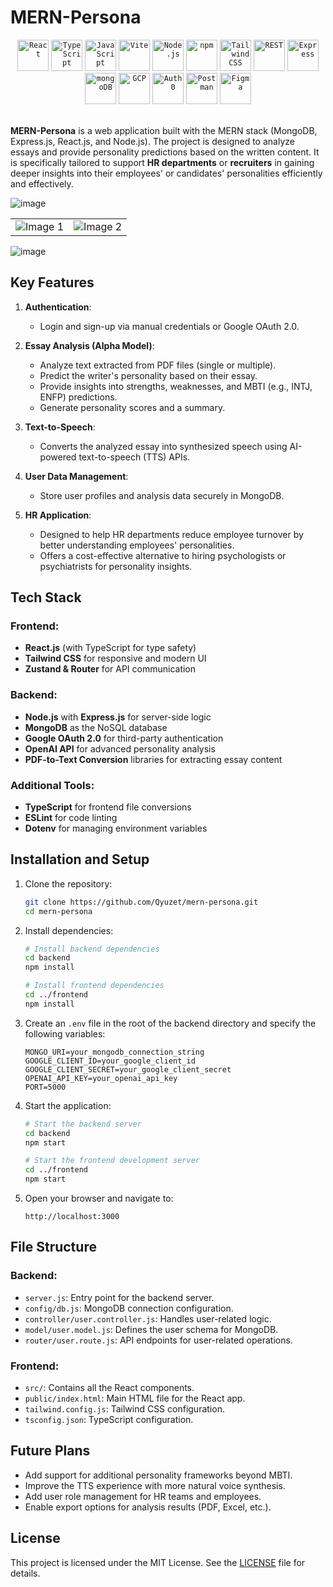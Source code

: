 # MERN-Persona
<div align="center">
	<code><img width="50" src="https://user-images.githubusercontent.com/25181517/183897015-94a058a6-b86e-4e42-a37f-bf92061753e5.png" alt="React" title="React"/></code>
	<code><img width="50" src="https://user-images.githubusercontent.com/25181517/183890598-19a0ac2d-e88a-4005-a8df-1ee36782fde1.png" alt="TypeScript" title="TypeScript"/></code>
	<code><img width="50" src="https://user-images.githubusercontent.com/25181517/117447155-6a868a00-af3d-11eb-9cfe-245df15c9f3f.png" alt="JavaScript" title="JavaScript"/></code>
	<code><img width="50" src="https://github-production-user-asset-6210df.s3.amazonaws.com/62091613/261395532-b40892ef-efb8-4b0e-a6b5-d1cfc2f3fc35.png" alt="Vite" title="Vite"/></code>
	<code><img width="50" src="https://user-images.githubusercontent.com/25181517/183568594-85e280a7-0d7e-4d1a-9028-c8c2209e073c.png" alt="Node.js" title="Node.js"/></code>
	<code><img width="50" src="https://user-images.githubusercontent.com/25181517/121401671-49102800-c959-11eb-9f6f-74d49a5e1774.png" alt="npm" title="npm"/></code>
	<code><img width="50" src="https://user-images.githubusercontent.com/25181517/202896760-337261ed-ee92-4979-84c4-d4b829c7355d.png" alt="Tailwind CSS" title="Tailwind CSS"/></code>
	<code><img width="50" src="https://user-images.githubusercontent.com/25181517/192107858-fe19f043-c502-4009-8c47-476fc89718ad.png" alt="REST" title="REST"/></code>
	<code><img width="50" src="https://user-images.githubusercontent.com/25181517/183859966-a3462d8d-1bc7-4880-b353-e2cbed900ed6.png" alt="Express" title="Express"/></code>
	<code><img width="50" src="https://user-images.githubusercontent.com/25181517/182884177-d48a8579-2cd0-447a-b9a6-ffc7cb02560e.png" alt="mongoDB" title="mongoDB"/></code>
	<code><img width="50" src="https://user-images.githubusercontent.com/25181517/183911547-990692bc-8411-4878-99a0-43506cdb69cf.png" alt="GCP" title="GCP"/></code>
	<code><img width="50" src="https://cdn.brighttalk.com/ams/california/images/channel/19357/image_840418.png" alt="Auth0" title="Auth0"/></code>
	<code><img width="50" src="https://user-images.githubusercontent.com/25181517/192109061-e138ca71-337c-4019-8d42-4792fdaa7128.png" alt="Postman" title="Postman"/></code>
	<code><img width="50" src="https://user-images.githubusercontent.com/25181517/189715289-df3ee512-6eca-463f-a0f4-c10d94a06b2f.png" alt="Figma" title="Figma"/></code>
</div>
<br/>

**MERN-Persona** is a web application built with the MERN stack (MongoDB, Express.js, React.js, and Node.js). The project is designed to analyze essays and provide personality predictions based on the written content. It is specifically tailored to support **HR departments** or **recruiters** in gaining deeper insights into their employees' or candidates' personalities efficiently and effectively.

![image](https://github.com/user-attachments/assets/03f539c0-ed9f-4869-9ff0-70530776e1f6)

<div align="center">
  <table>
    <tr>
      <td><img src="https://github.com/user-attachments/assets/56421521-9486-487f-84f2-e34a0d32b632" alt="Image 1"/></td>
      <td><img src="https://github.com/user-attachments/assets/b12730cd-541b-410f-ba1e-3af919fd0f5b" alt="Image 2"/></td>
    </tr>
  </table>
</div>

![image](https://github.com/user-attachments/assets/ba9ce114-d308-422f-b840-f53838c394c0)







## Key Features

1. **Authentication**:
   - Login and sign-up via manual credentials or Google OAuth 2.0.
   
2. **Essay Analysis (Alpha Model)**:
   - Analyze text extracted from PDF files (single or multiple).
   - Predict the writer's personality based on their essay.
   - Provide insights into strengths, weaknesses, and MBTI (e.g., INTJ, ENFP) predictions.
   - Generate personality scores and a summary.

3. **Text-to-Speech**:
   - Converts the analyzed essay into synthesized speech using AI-powered text-to-speech (TTS) APIs.

4. **User Data Management**:
   - Store user profiles and analysis data securely in MongoDB.

5. **HR Application**:
   - Designed to help HR departments reduce employee turnover by better understanding employees' personalities.
   - Offers a cost-effective alternative to hiring psychologists or psychiatrists for personality insights.

## Tech Stack

### Frontend:
- **React.js** (with TypeScript for type safety)
- **Tailwind CSS** for responsive and modern UI
- **Zustand & Router** for API communication

### Backend:
- **Node.js** with **Express.js** for server-side logic
- **MongoDB** as the NoSQL database
- **Google OAuth 2.0** for third-party authentication
- **OpenAI API** for advanced personality analysis
- **PDF-to-Text Conversion** libraries for extracting essay content

### Additional Tools:
- **TypeScript** for frontend file conversions
- **ESLint** for code linting
- **Dotenv** for managing environment variables

## Installation and Setup

1. Clone the repository:
   ```bash
   git clone https://github.com/Qyuzet/mern-persona.git
   cd mern-persona
   ```

2. Install dependencies:
   ```bash
   # Install backend dependencies
   cd backend
   npm install
   
   # Install frontend dependencies
   cd ../frontend
   npm install
   ```

3. Create an `.env` file in the root of the backend directory and specify the following variables:
   ```env
   MONGO_URI=your_mongodb_connection_string
   GOOGLE_CLIENT_ID=your_google_client_id
   GOOGLE_CLIENT_SECRET=your_google_client_secret
   OPENAI_API_KEY=your_openai_api_key
   PORT=5000
   ```

4. Start the application:
   ```bash
   # Start the backend server
   cd backend
   npm start
   
   # Start the frontend development server
   cd ../frontend
   npm start
   ```

5. Open your browser and navigate to:
   ```
   http://localhost:3000
   ```

## File Structure

### Backend:
- `server.js`: Entry point for the backend server.
- `config/db.js`: MongoDB connection configuration.
- `controller/user.controller.js`: Handles user-related logic.
- `model/user.model.js`: Defines the user schema for MongoDB.
- `router/user.route.js`: API endpoints for user-related operations.

### Frontend:
- `src/`: Contains all the React components.
- `public/index.html`: Main HTML file for the React app.
- `tailwind.config.js`: Tailwind CSS configuration.
- `tsconfig.json`: TypeScript configuration.

## Future Plans
- Add support for additional personality frameworks beyond MBTI.
- Improve the TTS experience with more natural voice synthesis.
- Add user role management for HR teams and employees.
- Enable export options for analysis results (PDF, Excel, etc.).

## License
This project is licensed under the MIT License. See the [LICENSE](LICENSE) file for details.
